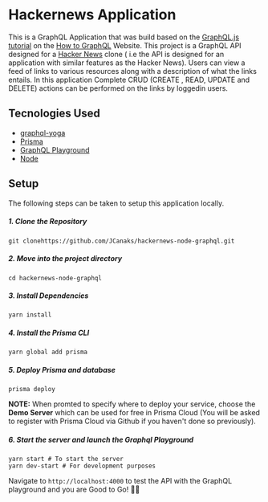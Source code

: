 # Hackernews Application
This is a GraphQL Application that was build based on the [GraphQL.js tutorial](https://www.howtographql.com/graphql-js/0-introduction/) on the [How to GraphQL](https://www.howtographql.com/) Website. This project is a GraphQL API designed for a [Hacker News](https://news.ycombinator.com/) clone ( i.e the API is designed for an application with similar features as the Hacker News). Users can view a feed of links to various resources along with a description of what the links entails. In this application Complete CRUD (CREATE , READ, UPDATE and DELETE) actions can be performed on the links by loggedin users.


## Tecnologies Used 
* [graphql-yoga](https://github.com/prisma/graphql-yoga)
* [Prisma](https://www.prisma.io/)
* [GraphQL Playground](https://github.com/prisma/graphql-playground)
* [Node](https://nodejs.org/)

## Setup
The following steps can be taken to setup this application locally. 
##### 1. Clone the Repository
```
git clonehttps://github.com/JCanaks/hackernews-node-graphql.git
```
##### 2. Move into the project directory
```
cd hackernews-node-graphql
```
##### 3. Install Dependencies
```
yarn install
```
##### 4. Install the Prisma CLI
```
yarn global add prisma
```
##### 5. Deploy Prisma and database
```
prisma deploy
```
<b>NOTE:</b> When promted to specify where to deploy your service, choose the <b>Demo Server</b> which can be used for free in Prisma Cloud (You will be asked to register with Prisma Cloud via Github if you haven't done so previously).

##### 6. Start the server and launch the Graphql Playground
```
yarn start # To start the server
yarn dev-start # For development purposes
```
Navigate to `http://localhost:4000` to test the API with the GraphQL playground and you are Good to Go! :tada::tada:




